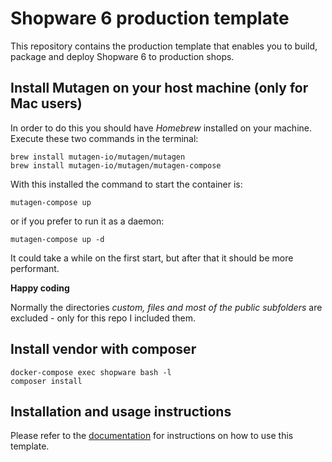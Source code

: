 # Shopware 6 production template

This repository contains the production template that enables you to build,
package and deploy Shopware 6 to production shops.

## Install Mutagen on your host machine (only for Mac users)
In order to do this you should have *Homebrew* installed on your machine. Execute these two commands in the terminal: 
````
brew install mutagen-io/mutagen/mutagen
brew install mutagen-io/mutagen/mutagen-compose
````
With this installed the command to start the container is:
````
mutagen-compose up
````
or if you prefer to run it as a daemon:
````
mutagen-compose up -d
````
It could take a while on the first start, but after that it should be more performant.

**Happy coding**

Normally the directories _custom, files and most of the public subfolders_
are excluded - only for this repo I included them.

## Install vendor with composer
````
docker-compose exec shopware bash -l
composer install
````

## Installation and usage instructions

Please refer to the
[documentation](https://developer.shopware.com/docs/guides/installation/community/dockware)
for instructions on how to use this template.
